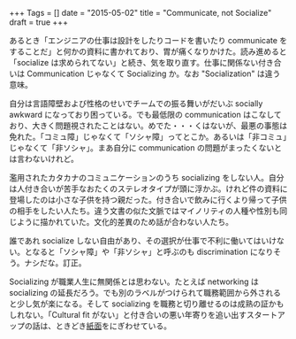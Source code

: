 +++
Tags = []
date = "2015-05-02"
title = "Communicate, not Socialize"
draft = true
+++

あるとき「エンジニアの仕事は設計をしたりコードを書いたり communicate をすることだ」と何かの資料に書かれており、胃が痛くなりかけた。読み進めると「socialize は求められてない」と続き、気を取り直す。仕事に関係ない付き合いは Communication じゃなくて Socializing か。なお "Socialization" は違う意味。

自分は言語障壁および性格のせいでチームでの振る舞いがだいぶ socially awkward になっており困っている。でも最低限の communication はこなしており、大きく問題視されたことはない。めでた・・・くはないが、最悪の事態は免れた。「コミュ障」じゃなくて「ソシャ障」ってとこか。あるいは「非コミュ」じゃなくて「非ソシャ」。まあ自分に communication の問題がまったくないとは言わないけれど。

濫用されたカタカナのコミュニケーションのうち socializing をしない人。自分は人付き合いが苦手なおたくのステレオタイプが頭に浮かぶ。けれど件の資料に登場したのは小さな子供を持つ親だった。付き合いで飲みに行くより帰って子供の相手をしたい人たち。違う文書の似た文脈ではマイノリティの人種や性別も同じように描かれていた。文化的差異のため話が合わない人たち。

誰であれ socialize しない自由があり、その選択が仕事で不利に働いてはいけない。となると「ソシャ障」や「非ソシャ」と呼ぶのも discrimination になりそう。ナシだな。訂正。

Socializing が職業人生に無関係とは思わない。たとえば networking は socializing の延長だろう。でも別のラベルがつけられて職務範囲から外されると少し気が楽になる。そして socializing を職務と切り離せるのは成熟の証かもしれない。「Cultural fit がない」と付き合いの悪い年寄りを追い出すスタートアップの話は、ときどき[紙面](http://www.nytimes.com/2015/04/08/upshot/silicon-valley-perks-for-some-workers-struggles-for-parents.html)をにぎわせている。



